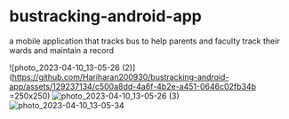 # bustracking-android-app
a mobile application that tracks bus to help parents and faculty track their wards and maintain a record


![photo_2023-04-10_13-05-26 (2)](https://github.com/Hariharan200930/bustracking-android-app/assets/129237134/c500a8dd-4a6f-4b2e-a451-0646c02fb34b =250x250)
![photo_2023-04-10_13-05-26 (3)](https://github.com/Hariharan200930/bustracking-android-app/assets/129237134/705bcd42-fb09-491c-bc92-ba1f88dd2413)
![photo_2023-04-10_13-05-34](https://github.com/Hariharan200930/bustracking-android-app/assets/129237134/071047c3-a235-4dbc-b722-9c80df60bf4a)
